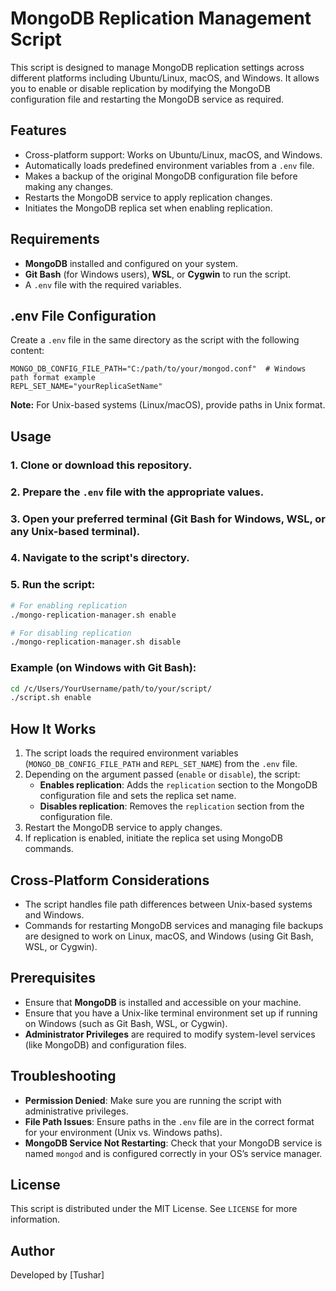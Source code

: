 # MongoDB Replication Management Script

This script is designed to manage MongoDB replication settings across different platforms including Ubuntu/Linux, macOS, and Windows. It allows you to enable or disable replication by modifying the MongoDB configuration file and restarting the MongoDB service as required.

## Features

- Cross-platform support: Works on Ubuntu/Linux, macOS, and Windows.
- Automatically loads predefined environment variables from a `.env` file.
- Makes a backup of the original MongoDB configuration file before making any changes.
- Restarts the MongoDB service to apply replication changes.
- Initiates the MongoDB replica set when enabling replication.

## Requirements

- **MongoDB** installed and configured on your system.
- **Git Bash** (for Windows users), **WSL**, or **Cygwin** to run the script.
- A `.env` file with the required variables.

## .env File Configuration

Create a `.env` file in the same directory as the script with the following content:

```plaintext
MONGO_DB_CONFIG_FILE_PATH="C:/path/to/your/mongod.conf"  # Windows path format example
REPL_SET_NAME="yourReplicaSetName"
```

**Note:** For Unix-based systems (Linux/macOS), provide paths in Unix format.

## Usage

### 1. Clone or download this repository.
### 2. Prepare the `.env` file with the appropriate values.
### 3. Open your preferred terminal (Git Bash for Windows, WSL, or any Unix-based terminal).
### 4. Navigate to the script's directory.

### 5. Run the script:

```bash
# For enabling replication
./mongo-replication-manager.sh enable

# For disabling replication
./mongo-replication-manager.sh disable
```

### Example (on Windows with Git Bash):

```bash
cd /c/Users/YourUsername/path/to/your/script/
./script.sh enable
```

## How It Works

1. The script loads the required environment variables (`MONGO_DB_CONFIG_FILE_PATH` and `REPL_SET_NAME`) from the `.env` file.
2. Depending on the argument passed (`enable` or `disable`), the script:
   - **Enables replication**: Adds the `replication` section to the MongoDB configuration file and sets the replica set name.
   - **Disables replication**: Removes the `replication` section from the configuration file.
3. Restart the MongoDB service to apply changes.
4. If replication is enabled, initiate the replica set using MongoDB commands.

## Cross-Platform Considerations

- The script handles file path differences between Unix-based systems and Windows.
- Commands for restarting MongoDB services and managing file backups are designed to work on Linux, macOS, and Windows (using Git Bash, WSL, or Cygwin).

## Prerequisites

- Ensure that **MongoDB** is installed and accessible on your machine.
- Ensure that you have a Unix-like terminal environment set up if running on Windows (such as Git Bash, WSL, or Cygwin).
- **Administrator Privileges** are required to modify system-level services (like MongoDB) and configuration files.

## Troubleshooting

- **Permission Denied**: Make sure you are running the script with administrative privileges.
- **File Path Issues**: Ensure paths in the `.env` file are in the correct format for your environment (Unix vs. Windows paths).
- **MongoDB Service Not Restarting**: Check that your MongoDB service is named `mongod` and is configured correctly in your OS’s service manager.

## License

This script is distributed under the MIT License. See `LICENSE` for more information.

## Author

Developed by [Tushar]
